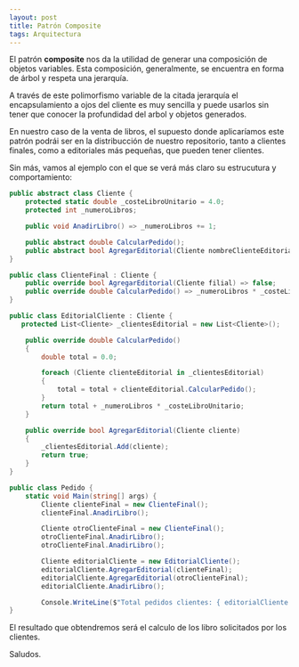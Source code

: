 ```yaml
---
layout: post
title: Patrón Composite
tags: Arquitectura
---
```


El patrón **composite** nos da la utilidad de generar una composición de objetos variables. Esta composición, generalmente, se encuentra en forma de árbol y respeta una jerarquía.

A través de este polimorfismo variable de la citada jerarquía el encapsulamiento a ojos del cliente es muy sencilla y puede usarlos sin tener que conocer la profundidad del arbol y objetos generados.

En nuestro caso de la venta de libros, el supuesto donde aplicaríamos este patrón podrái ser en la distribucción de nuestro repositorio, tanto a clientes finales, como a editoriales más pequeñas, que pueden tener clientes.

Sin más, vamos al ejemplo con el que se verá más claro su estrucutura y comportamiento:

~~~csharp
public abstract class Cliente {
    protected static double _costeLibroUnitario = 4.0;
    protected int _numeroLibros;

    public void AnadirLibro() => _numeroLibros += 1;

    public abstract double CalcularPedido();
    public abstract bool AgregarEditorial(Cliente nombreClienteEditorial);
}

public class ClienteFinal : Cliente {
    public override bool AgregarEditorial(Cliente filial) => false;
    public override double CalcularPedido() => _numeroLibros * _costeLibroUnitario;
}

public class EditorialCliente : Cliente {
   protected List<Cliente> _clientesEditorial = new List<Cliente>();

    public override double CalcularPedido()
    {
        double total = 0.0;

        foreach (Cliente clienteEditorial in _clientesEditorial)
        {
            total = total + clienteEditorial.CalcularPedido();
        }
        return total + _numeroLibros * _costeLibroUnitario;
    }

    public override bool AgregarEditorial(Cliente cliente)
    {
        _clientesEditorial.Add(cliente);
        return true;
    }
}

public class Pedido {
    static void Main(string[] args) {
        Cliente clienteFinal = new ClienteFinal();
        clienteFinal.AnadirLibro();

        Cliente otroClienteFinal = new ClienteFinal();
        otroClienteFinal.AnadirLibro();
        otroClienteFinal.AnadirLibro();

        Cliente editorialCliente = new EditorialCliente();
        editorialCliente.AgregarEditorial(clienteFinal);
        editorialCliente.AgregarEditorial(otroClienteFinal);
        editorialCliente.AnadirLibro();

        Console.WriteLine($"Total pedidos clientes: { editorialCliente.CalcularPedido() }");
}
~~~

El resultado que obtendremos será el calculo de los libro solicitados por los clientes.

Saludos.

